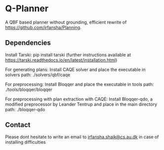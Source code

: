 # Q-Planner
A QBF based planner without grounding, efficient rewrite of https://github.com/irfansha/Planning.

## Dependencies
Install Tarski: pip install tarski (further instructions available at https://tarski.readthedocs.io/en/latest/installation.html)

For generating plans: Install CAQE solver and place the executable in solvers path: ./solvers/qbf/caqe

For preprocessing: Install Bloqqer and place the executable in tools path: ./tools/bloqqer/bloqqer

For preprocessing with plan extraction with CAQE: Install Bloqqer-qdo, a modified preprocessor by Leander Tentrup and place in the main directory path: ./bloqqer-qdo

## Contact
Please dont hesitate to write an email to irfansha.shaik@cs.au.dk in case of installing difficulties
